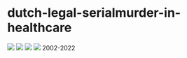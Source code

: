 # dutch-legal-serialmurder-in-healthcare
![](https://github.com/nondejus/dutch-legal-serialmurder-in-healthcare/blob/main/ArtBoard%20Image%20(223).jpg)
![](https://github.com/nondejus/dutch-legal-serialmurder-in-healthcare/blob/main/ArtBoard%20Image%20(69).jpg)
![](https://github.com/nondejus/dutch-legal-serialmurder-in-healthcare/blob/main/ArtBoard%20Image%20(53).jpg)
![](https://github.com/nondejus/dutch-legal-serialmurder-in-healthcare/blob/main/ArtBoard%20Image%20(325).jpg)
2002-2022
